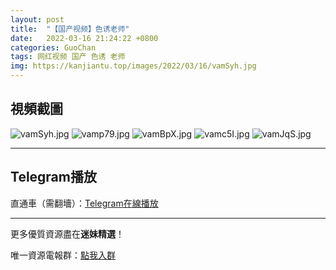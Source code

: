 ```yaml
---
layout: post
title:  "【国产视频】色诱老师"
date:   2022-03-16 21:24:22 +0800
categories: GuoChan
tags: 网红视频 国产 色诱 老师
img: https://kanjiantu.top/images/2022/03/16/vamSyh.jpg
---
```



## 視頻截圖

![vamSyh.jpg](https://kanjiantu.top/images/2022/03/16/vamSyh.jpg)
![vamp79.jpg](https://kanjiantu.top/images/2022/03/16/vamp79.jpg)
![vamBpX.jpg](https://kanjiantu.top/images/2022/03/16/vamBpX.jpg)
![vamc5I.jpg](https://kanjiantu.top/images/2022/03/16/vamc5I.jpg)
![vamJqS.jpg](https://kanjiantu.top/images/2022/03/16/vamJqS.jpg)

* * *
## Telegram播放

直通車（需翻墻）：[Telegram在線播放](https://t.me/mimeijingxuan/85)

* * *
更多優質資源盡在**迷妹精選**！

唯一資源電報群：[點我入群](https://t.me/mimeijingxuan)


